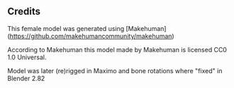 ## Credits

This female model was generated using [Makehuman] (https://github.com/makehumancommunity/makehuman)

According to Makehuman this model made by Makehuman is licensed CC0 1.0 Universal.

Model was later (re)rigged in Maximo and bone rotations where "fixed" in Blender 2.82

 
